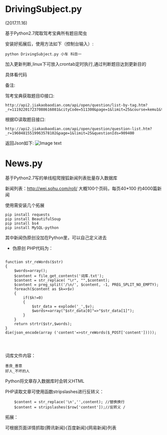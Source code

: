 # DrivingSubject.py

(2017.11.16)

基于Python2.7爬取驾考宝典所有题目爬虫

安装好拓展后，使用方法如下（控制台输入）:
```
python DrivingSubject.py 小车 科目一
```

加入更新判断,linux下可放入crontab定时执行,通过判断题目达到更新目的

具体看代码

备注:

驾考宝典获取题目ID接口:
```
http://api2.jiakaobaodian.com/api/open/question/list-by-tag.htm?_r=111922017237088616081&cityCode=511300&page=1&limit=25&course=kemu1&tagId=2&carType=car&_=0.5066246786512065
```

根据ID读取题目接口:
```
http://api2.jiakaobaodian.com/api/open/question/question-list.htm?_r=19604815519963578102&page=1&limit=25&questionIds=909400
```
返回Json如下:
![Image text](https://image.lsido.com/FpwSODHHxlxxFcKCaxf90Kl5JID7)


# News.py

基于Python2.7写的单线程爬搜狐新闻列表批量存入数据库

新闻列表：http://wei.sohu.com/roll/ 大概100个页码，每页40*100 约4000篇新闻

使用需安装几个拓展
```
pip install requests
pip install BeautifulSoup
pip install bs4
pip install MySQL-python
```

其中新闻伪原创没加在Python里，可以自己定义进去
* 伪原创
PHP代码为：

```

function str_reWords($str)
{
    $words=array();
    $content = file_get_contents('词库.txt');
    $content = str_replace( "\r", "",$content);
    $content = preg_split('/\n/', $content, -1, PREG_SPLIT_NO_EMPTY);
    foreach($content as $k=>$v)
    {
        if($k!=0)
        {
            $str_data = explode('_',$v);
            $words+=array("$str_data[0]"=>"$str_data[1]");
        }
    }
    return strtr($str,$words);
}
die(json_encode(array ('content'=>str_reWords($_POST['content']))));




```
词库文件内容：
```
善良_善意
好人_不坏的人
```
Python将文章存入数据库时会转义HTML

PHP读取文章可使用函数stripslashes进行反转义：
```
	$content = str_replace('\n','',content); //替换换行
	$content = stripslashes($row['content']);//反转义 /
```

拓展：

可根据页面详情抓取{腾讯新闻}{百度新闻}{网易新闻}列表
